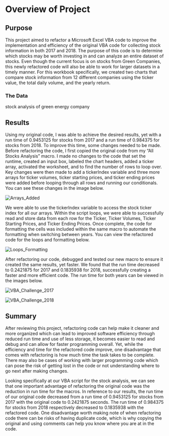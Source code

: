 # Overview of Project
## Purpose
This project aimed to refactor a Microsoft Excel VBA code to improve the implementation and efficiency of the original VBA code for collecting stock information in both 2017 and 2018.  The purpose of this code is to determine which stocks may be worth investing in and can analyze an entire dataset of stocks. Even though the current focus is on stocks from Green Companies, this newly refactored code will also be able to work for larger datasets in a timely manner.  For this workbook specifically, we created two charts that compare stock information from 12 different companies using the ticker value, the total daily volume, and the yearly return.

### The Data
stock analysis of green energy company
## Results
Using my original code, I was able to achieve the desired results, yet with a run time of 0.9453125 for stocks from 2017 and a run time of 0.984375 for stocks from 2018. To improve this time, some changes needed to be made. Before refactoring the code, I first copied the original code from my “All Stocks Analysis” macro. I made no changes to the code that set the runtime, created an input box, labeled the chart headers, added a ticker array, activated the worksheet, and to find the number of rows to loop over. Key changes were then made to add a tickerIndex variable and three more arrays for ticker volumes, ticker starting prices, and ticker ending prices were added before looping through all rows and running our conditionals. You can see these changes in the image below.

![Arrays_Added](https://user-images.githubusercontent.com/102122063/163631247-a3edd404-b66f-4e84-9091-2eead4ece011.png)

We were able to use the tickerIndex variable to access the stock ticker index for all our arrays. Within the script loops, we were able to successfully read and store data from each row for the Ticker, Ticker Volumes, Ticker Starting Prices, and Ticker Ending Prices. Once complete, the code for formatting the cells was included within the same macro to automate the formatting when switching between years. You can view the refactored code for the loops and formatting below. 

![Loops_Formatting](https://user-images.githubusercontent.com/102122063/163631260-4550543a-d977-4815-9b24-39db989d8876.png)

After refactoring our code, debugged and tested our new macro to ensure it created the same results, yet faster. We found that the run time decreased to 0.2421875 for 2017 and 0.1835938 for 2018, successfully creating a faster and more efficient code. The run time for both years can be viewed in the images below. 

![VBA_Challenge_2017](https://user-images.githubusercontent.com/102122063/163631020-aff0ef3e-0d98-45f1-8394-d622ade48ad7.PNG)

![VBA_Challenge_2018](https://user-images.githubusercontent.com/102122063/163631029-560084a1-53f4-4e9d-b894-8a8bd63afa68.PNG)

## Summary

After reviewing this project, refactoring code can help make it cleaner and more organized which can lead to improved software efficiency through reduced run time and use of less storage, it becomes easier to read and debug and can allow for faster programming overall. Yet, while the efficiency and time for the refactored code improve, one disadvantage that comes with refactoring is how much time the task takes to be complete. There may also be cases of working with larger programming code which can pose the risk of getting lost in the code or not understanding where to go next after making changes.

Looking specifically at our VBA script for the stock analysis, we can see that one important advantage of refactoring the original code was the reduction in run time for the macros. In reference to our results, the run time of our original code decreased from a run time of 0.9453125 for stocks from 2017 with the original code to 0.2421875 seconds. The run time of 0.984375 for stocks from 2018 respectively decreased to 0.1835938 with the refactored code. One disadvantage worth making note of when refactoring code there can be risks of having duplicate code, which is why copying the original and using comments can help you know where you are at in the code.
